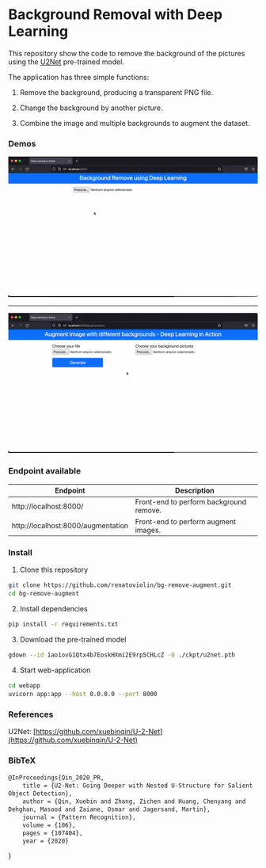 # Background Removal with Deep Learning

This repository show the code to remove the background of the pictures using the [U2Net](https://arxiv.org/pdf/2005.09007.pdf) pre-trained model.

The application has three simple functions:

1. Remove the background, producing a transparent PNG file.

2. Change the background by another picture.

3. Combine the image and multiple backgrounds to augment the dataset.


### Demos
![Demo](assets/demo1.gif)
<hr>

![Demo](assets/demo2.gif)



### Endpoint available
| Endpoint | Description
| --- | ---
| http://localhost:8000/ |  Front-end to perform background remove.
| http://localhost:8000/augmentation |  Front-end to perform augment images.


### Install
1. Clone this repository
```bash
git clone https://github.com/renatoviolin/bg-remove-augment.git
cd bg-remove-augment
```

2. Install dependencies
```bash
pip install -r requirements.txt
```


3. Download the pre-trained model
```bash
gdown --id 1ao1ovG1Qtx4b7EoskHXmi2E9rp5CHLcZ -O ./ckpt/u2net.pth
```


4. Start web-application
```bash
cd webapp
uvicorn app:app --host 0.0.0.0 --port 8000
```

### References
U2Net: [https://github.com/xuebinqin/U-2-Net](https://github.com/xuebinqin/U-2-Net)


### BibTeX
    @InProceedings{Qin_2020_PR,
        title = {U2-Net: Going Deeper with Nested U-Structure for Salient Object Detection},
        author = {Qin, Xuebin and Zhang, Zichen and Huang, Chenyang and Dehghan, Masood and Zaiane, Osmar and Jagersand, Martin},
        journal = {Pattern Recognition},
        volume = {106},
        pages = {107404},
        year = {2020}
}